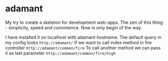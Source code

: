 adamant
=======

My try to create a skeleton for development web-apps. 
The zen of this thing - simplicity, speed and convinience.
Now is only begin of the way. 

I have installed it on localhost with adamant hostname.
The default query in my config looks
`http://adamant/`
If we want to call index method in fire controller
`http://adamant/common/fire`
To call another method we can pass it as last parameter
`http://adamant/common/fire/high`
